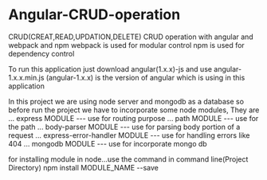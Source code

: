 # Angular-CRUD-operation
CRUD(CREAT,READ,UPDATION,DELETE)
CRUD operation with angular and webpack and npm
webpack is used for modular control
npm is used for dependency control

To run this application just download angular(1.x.x)-js and use angular-1.x.x.min.js
(angular-1.x.x) is the version of angular which is using in this application

In this project we are using node server and mongodb as a database 
so before run the project we have to incorporate some node modules, They are
... express MODULE                        --- use for routing purpose
... path MODULE                           --- use for the path 
... body-parser MODULE                    --- use for parsing body portion of a request
... express-error-handler MODULE          --- use for handling errors like 404
... mongodb MODULE                        --- use for incorporate mongo db

for installing module in node...use the command in command line(Project Directory)
npm install MODULE_NAME --save

